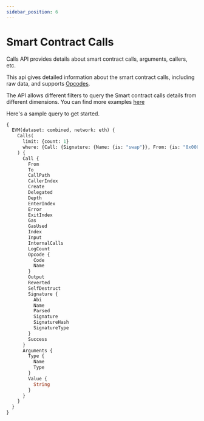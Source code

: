 ```yaml
---
sidebar_position: 6
---
```


# Smart Contract Calls

Calls API provides details about smart contract calls, arguments, callers, etc.

This api gives detailed information about the smart contract calls, including raw data, and supports [Opcodes](https://github.com/crytic/evm-opcodes).

The API allows different filters to query the Smart contract calls details from different dimensions. 
You can find more examples [here](../examples/calls/smartcontract)

Here's a sample query to get started.


```graphql
{
  EVM(dataset: combined, network: eth) {
    Calls(
      limit: {count: 1}
      where: {Call: {Signature: {Name: {is: "swap"}}, From: {is: "0x000000000000084e91743124a982076c59f10084"}}}
    ) {
      Call {
        From
        To
        CallPath
        CallerIndex
        Create
        Delegated
        Depth
        EnterIndex
        Error
        ExitIndex
        Gas
        GasUsed
        Index
        Input
        InternalCalls
        LogCount
        Opcode {
          Code
          Name
        }
        Output
        Reverted
        SelfDestruct
        Signature {
          Abi
          Name
          Parsed
          Signature
          SignatureHash
          SignatureType
        }
        Success
      }
      Arguments {
        Type {
          Name
          Type
        }
        Value {
          String
        }
      }
    }
  }
}

```

